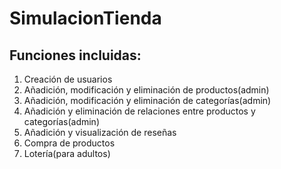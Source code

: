 # SimulacionTienda

## Funciones incluidas:

1. Creación de usuarios
2. Añadición, modificación y eliminación de productos(admin)
3. Añadición, modificación y eliminación de categorías(admin)
4. Añadición y eliminación de relaciones entre productos y categorías(admin)
5. Añadición y visualización de reseñas
6. Compra de productos
7. Lotería(para adultos)
